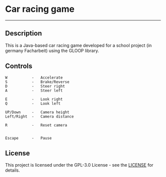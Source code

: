 # Car racing game

---

## Description

This is a Java-based car racing game developed for a school project (in germany Facharbeit)
using the GLOOP library.

## Controls

    W           -   Accelerate
    S           -   Brake/Reverse
    D           -   Steer right
    A           -   Steer left
    
    E           -   Look right
    Q           -   Look left
    
    UP/Down     -   Camera height
    Left/Right  -   Camera distance
    
    R           -   Reset camera
    

    Escape      -   Pause

## License

This project is licensed under the GPL-3.0 License - see the [LICENSE](.../McGam3r/main/License) for details.

